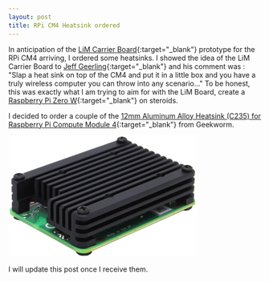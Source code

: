 ```yaml
---
layout: post
title: RPi CM4 Heatsink ordered
---
```


In anticipation of the [LiM Carrier Board](https://lim.loonix.ca/){:target="_blank"} prototype for the RPi CM4 arriving, I ordered some heatsinks. I showed the idea of the LiM Carrier Board to [Jeff Geerling](https://www.jeffgeerling.com/){:target="_blank"} and his comment was : "Slap a heat sink on top of the CM4 and put it in a little box and you have a truly wireless computer you can throw into any scenario..."
To be honest, this was exactly what I am trying to aim for with the LiM Board, create a [Raspberry Pi Zero W](https://www.raspberrypi.org/products/raspberry-pi-zero-w/){:target="_blank"} on steroids.

I decided to order a couple of the [12mm Aluminum Alloy Heatsink (C235) for Raspberry Pi Compute Module 4](https://geekworm.com/products/cm4-12mm-aluminum-alloy-heatsink-c235?_pos=11&_sid=eee1b8e13&_ss=r){:target="_blank"} from Geekworm.

![12mm Aluminum Alloy Heatsink (C235) for Raspberry Pi Compute Module 4](/images/C235.jpg)

I will update this post once I receive them.



